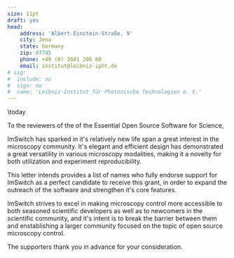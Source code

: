 ```yaml
---
size: 11pt
draft: yes
head:
    address: 'Albert-Einstein-Straße, 9'
    city: Jena
    state: Germany
    zip: 07745
    phone: +49 (0) 3641 206 00
    email: institut@leibniz-ipht.de
# sig:
#  include: no
#  sign: no
#  name: 'Leibniz-Institut für Photonische Technologien e. V.'
---
```


\today


To the reviewers of the of the Essential Open Source Software for Science,

ImSwitch has sparked in it's relatively new life span a great interest in the microscopy community. It's elegant and efficient design has demonstrated a great versatility in various microscopy modalities, making it a novelty for both utilization and experiment reproducibility.

This letter intends provides a list of names who fully endorse support for ImSwitch as a perfect candidate to receive this grant, in order to expand the outreach of the software and strengthen it's core features.

ImSwitch strives to excel in making microscopy control more accessible to both seasoned scientific developers as well as to newcomers in the scientific community, and it's intent is to break the barrier between them and enstablishing a larger community focused on the topic of open source microscopy control.

The supporters thank you in advance for your consideration.

